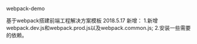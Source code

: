 webpack-demo 

基于webpack搭建前端工程解决方案模板
2018.5.17 新增：
1.新增webpack.dev.js和webpack.prod.js以及webpack.common.js;
2.安装一些需要的依赖。